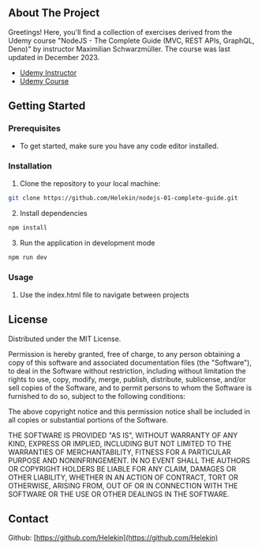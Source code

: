 ## About The Project

Greetings! Here, you'll find a collection of exercises derived from the Udemy course "NodeJS - The Complete Guide (MVC, REST APIs, GraphQL, Deno)" by instructor Maximilian Schwarzmüller. The course was last updated in December 2023.

- [Udemy Instructor](https://www.udemy.com/user/maximilian-schwarzmuller/)
- [Udemy Course](https://www.udemy.com/user/maximilian-schwarzmuller/)

## Getting Started

### Prerequisites

- To get started, make sure you have any code editor installed.

### Installation

1. Clone the repository to your local machine:

```sh
git clone https://github.com/Helekin/nodejs-01-complete-guide.git
```
2. Install dependencies

```sh
npm install
```

3. Run the application in development mode

```sh
npm run dev
```

### Usage

1. Use the index.html file to navigate between projects

## License

Distributed under the MIT License.

Permission is hereby granted, free of charge, to any person obtaining a copy of this software and associated documentation files (the "Software"), to deal in the Software without restriction, including without limitation the rights to use, copy, modify, merge, publish, distribute, sublicense, and/or sell copies of the Software, and to permit persons to whom the Software is furnished to do so, subject to the following conditions:

The above copyright notice and this permission notice shall be included in all copies or substantial portions of the Software.

THE SOFTWARE IS PROVIDED "AS IS", WITHOUT WARRANTY OF ANY KIND, EXPRESS OR IMPLIED, INCLUDING BUT NOT LIMITED TO THE WARRANTIES OF MERCHANTABILITY, FITNESS FOR A PARTICULAR PURPOSE AND NONINFRINGEMENT. IN NO EVENT SHALL THE AUTHORS OR COPYRIGHT HOLDERS BE LIABLE FOR ANY CLAIM, DAMAGES OR OTHER LIABILITY, WHETHER IN AN ACTION OF CONTRACT, TORT OR OTHERWISE, ARISING FROM, OUT OF OR IN CONNECTION WITH THE SOFTWARE OR THE USE OR OTHER DEALINGS IN THE SOFTWARE.

## Contact

Github: [https://github.com/Helekin](https://github.com/Helekin)
